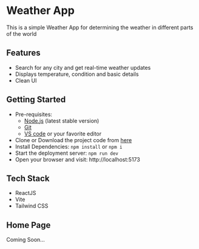 # Weather App

This is a simple Weather App for determining the weather in different parts of the world

## Features

-   Search for any city and get real-time weather updates
-   Displays temperature, condition and basic details
-   Clean UI

## Getting Started

-   Pre-requisites:
    -   [Node.js](https://nodejs.org) (latest stable version)
    -   [Git](https://git-scm.com/downloads)
    -   [VS code](https://code.visualstudio.com/download) or your favorite editor
-   Clone or Download the project code from [here](https://github.com/SivaKrishna6745/Weather-App)
-   Install Dependencies:
    `npm install`
    or
    `npm i`
-   Start the deployment server:
    `npm run dev`
-   Open your browser and visit:
    http://localhost:5173

## Tech Stack

-   ReactJS
-   Vite
-   Tailwind CSS

## Home Page

Coming Soon...
